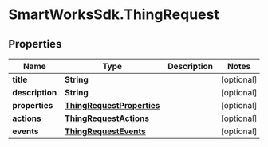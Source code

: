 # SmartWorksSdk.ThingRequest

## Properties

Name | Type | Description | Notes
------------ | ------------- | ------------- | -------------
**title** | **String** |  | [optional] 
**description** | **String** |  | [optional] 
**properties** | [**ThingRequestProperties**](ThingRequestProperties.md) |  | [optional] 
**actions** | [**ThingRequestActions**](ThingRequestActions.md) |  | [optional] 
**events** | [**ThingRequestEvents**](ThingRequestEvents.md) |  | [optional] 


